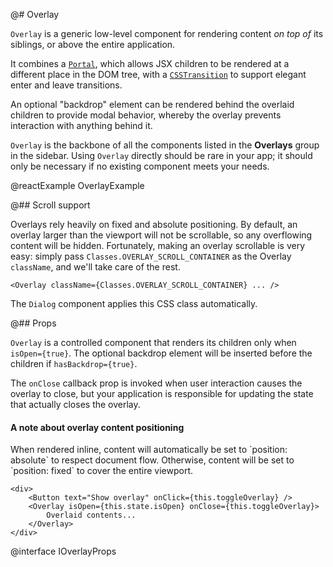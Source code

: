 @# Overlay

`Overlay` is a generic low-level component for rendering content _on top of_ its
siblings, or above the entire application.

It combines a [`Portal`](#core/components/portal), which allows JSX children to
be rendered at a different place in the DOM tree, with a
[`CSSTransition`](https://reactcommunity.org/react-transition-group/) to support
elegant enter and leave transitions.

An optional "backdrop" element can be rendered behind the overlaid children to
provide modal behavior, whereby the overlay prevents interaction with anything
behind it.

`Overlay` is the backbone of all the components listed in the **Overlays** group
in the sidebar. Using `Overlay` directly should be rare in your app; it should
only be necessary if no existing component meets your needs.

@reactExample OverlayExample

@## Scroll support

Overlays rely heavily on fixed and absolute positioning. By default, an overlay
larger than the viewport will not be scrollable, so any overflowing content will
be hidden. Fortunately, making an overlay scrollable is very easy: simply pass
`Classes.OVERLAY_SCROLL_CONTAINER` as the Overlay `className`, and we'll take
care of the rest.

```tsx
<Overlay className={Classes.OVERLAY_SCROLL_CONTAINER} ... />
```

The `Dialog` component applies this CSS class automatically.

@## Props

`Overlay` is a controlled component that renders its children only when
`isOpen={true}`. The optional backdrop element will be inserted before the
children if `hasBackdrop={true}`.

The `onClose` callback prop is invoked when user interaction causes the overlay
to close, but your application is responsible for updating the state that
actually closes the overlay.

<div class="@ns-callout @ns-intent-primary @ns-icon-info-sign">
    <h4 class="@ns-heading">A note about overlay content positioning</h4>
    When rendered inline, content will automatically be set to `position: absolute` to respect
    document flow. Otherwise, content will be set to `position: fixed` to cover the entire viewport.
</div>

```tsx
<div>
    <Button text="Show overlay" onClick={this.toggleOverlay} />
    <Overlay isOpen={this.state.isOpen} onClose={this.toggleOverlay}>
        Overlaid contents...
    </Overlay>
</div>
```

@interface IOverlayProps
